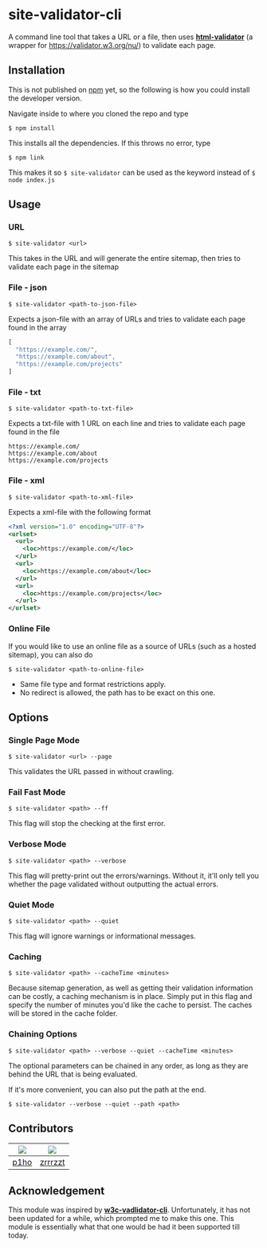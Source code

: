 # site-validator-cli
A command line tool that takes a URL or a file, then uses **[html-validator](https://www.npmjs.com/package/html-validator)** (a wrapper for https://validator.w3.org/nu/) to validate each page.

## Installation
This is not published on [npm](https://www.npmjs.com/) yet, so the following is how you could install the developer version.

Navigate inside to where you cloned the repo and type
```
$ npm install
```
This installs all the dependencies. If this throws no error, type
```
$ npm link
```
This makes it so ```$ site-validator``` can be used as the keyword instead of ```$ node index.js```

## Usage
### URL
```
$ site-validator <url>
```
This takes in the URL and will generate the entire sitemap, then tries to validate each page in the sitemap


### File - json
```
$ site-validator <path-to-json-file>
```

Expects a json-file with an array of URLs and tries to validate each page found in the array

```JavaScript
[
  "https://example.com/",
  "https://example.com/about",
  "https://example.com/projects"
]
```

### File - txt
```
$ site-validator <path-to-txt-file>
```

Expects a txt-file with 1 URL on each line and tries to validate each page found in the file

```
https://example.com/
https://example.com/about
https://example.com/projects
```

### File - xml
```
$ site-validator <path-to-xml-file>
```

Expects a xml-file with the following format

```XML
<?xml version="1.0" encoding="UTF-8"?>
<urlset>
  <url>
    <loc>https://example.com/</loc>
  </url>
  <url>
    <loc>https://example.com/about</loc>
  </url>
  <url>
    <loc>https://example.com/projects</loc>
  </url>
</urlset>
```

### Online File
If you would like to use an online file as a source of URLs (such as a hosted sitemap), you can also do
```
$ site-validator <path-to-online-file>
```
* Same file type and format restrictions apply.
* No redirect is allowed, the path has to be exact on this one.

## Options
### Single Page Mode
```
$ site-validator <url> --page
```
This validates the URL passed in without crawling.

### Fail Fast Mode
```
$ site-validator <path> --ff
```
This flag will stop the checking at the first error.

### Verbose Mode
```
$ site-validator <path> --verbose
```
This flag will pretty-print out the errors/warnings. Without it, it'll only tell you whether the page validated without outputting the actual errors.

### Quiet Mode
```
$ site-validator <path> --quiet
```
This flag will ignore warnings or informational messages.

### Caching
```
$ site-validator <path> --cacheTime <minutes>
```
Because sitemap generation, as well as getting their validation information can be costly, a caching mechanism is in place. Simply put in this flag and specify the number of minutes you'd like the cache to persist.
The caches will be stored in the cache folder.

### Chaining Options
```
$ site-validator <path> --verbose --quiet --cacheTime <minutes>
```
The optional parameters can be chained in any order, as long as they are behind the URL that is being evaluated.

If it's more convenient, you can also put the path at the end.
```
$ site-validator --verbose --quiet --path <path>
```
## Contributors
|![](https://github.com/p1ho.png?size=50)|![](https://github.com/zrrrzzt.png?size=50)|
|---|---|
|[p1ho](https://github.com/p1ho)|[zrrrzzt](https://github.com/zrrrzzt)|

## Acknowledgement
This module was inspired by **[w3c-vadlidator-cli](https://www.npmjs.com/package/w3c-validator-cli)**. Unfortunately, it has not been updated for a while, which prompted me to make this one. This module is essentially what that one would be had it been supported till today.
